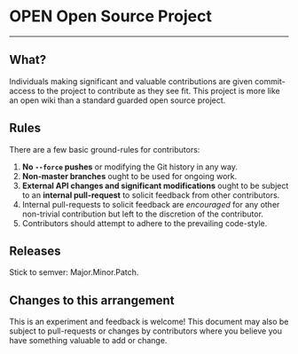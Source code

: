 # OPEN Open Source Project

-----------------------------------------

## What?

Individuals making significant and valuable contributions are given
commit-access to the project to contribute as they see fit. This project is more
like an open wiki than a standard guarded open source project.

## Rules

There are a few basic ground-rules for contributors:

1. **No `--force` pushes** or modifying the Git history in any way.
1. **Non-master branches** ought to be used for ongoing work.
1. **External API changes and significant modifications** ought to be subject to
an **internal pull-request** to solicit feedback from other contributors.
1. Internal pull-requests to solicit feedback are *encouraged* for any other
non-trivial contribution but left to the discretion of the contributor.
1. Contributors should attempt to adhere to the prevailing code-style.

## Releases

Stick to semver: Major.Minor.Patch.

## Changes to this arrangement

This is an experiment and feedback is welcome! This document may also be subject
to pull-requests or changes by contributors where you believe you have something
valuable to add or change.
